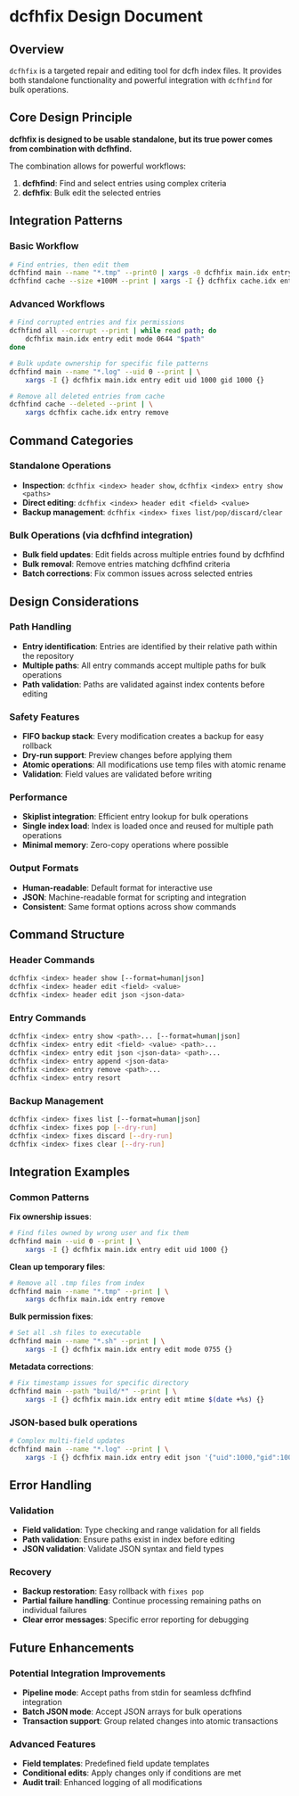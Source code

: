 # dcfhfix Design Document

## Overview

`dcfhfix` is a targeted repair and editing tool for dcfh index files. It provides both standalone functionality and powerful integration with `dcfhfind` for bulk operations.

## Core Design Principle

**dcfhfix is designed to be usable standalone, but its true power comes from combination with dcfhfind.**

The combination allows for powerful workflows:
1. **dcfhfind**: Find and select entries using complex criteria
2. **dcfhfix**: Bulk edit the selected entries

## Integration Patterns

### Basic Workflow
```bash
# Find entries, then edit them
dcfhfind main --name "*.tmp" --print0 | xargs -0 dcfhfix main.idx entry remove
dcfhfind cache --size +100M --print | xargs -I {} dcfhfix cache.idx entry edit mode 0644 {}
```

### Advanced Workflows
```bash
# Find corrupted entries and fix permissions
dcfhfind all --corrupt --print | while read path; do
    dcfhfix main.idx entry edit mode 0644 "$path"
done

# Bulk update ownership for specific file patterns
dcfhfind main --name "*.log" --uid 0 --print | \
    xargs -I {} dcfhfix main.idx entry edit uid 1000 gid 1000 {}

# Remove all deleted entries from cache
dcfhfind cache --deleted --print | \
    xargs dcfhfix cache.idx entry remove
```

## Command Categories

### Standalone Operations
- **Inspection**: `dcfhfix <index> header show`, `dcfhfix <index> entry show <paths>`
- **Direct editing**: `dcfhfix <index> header edit <field> <value>`
- **Backup management**: `dcfhfix <index> fixes list/pop/discard/clear`

### Bulk Operations (via dcfhfind integration)
- **Bulk field updates**: Edit fields across multiple entries found by dcfhfind
- **Bulk removal**: Remove entries matching dcfhfind criteria
- **Batch corrections**: Fix common issues across selected entries

## Design Considerations

### Path Handling
- **Entry identification**: Entries are identified by their relative path within the repository
- **Multiple paths**: All entry commands accept multiple paths for bulk operations
- **Path validation**: Paths are validated against index contents before editing

### Safety Features
- **FIFO backup stack**: Every modification creates a backup for easy rollback
- **Dry-run support**: Preview changes before applying them
- **Atomic operations**: All modifications use temp files with atomic rename
- **Validation**: Field values are validated before writing

### Performance
- **Skiplist integration**: Efficient entry lookup for bulk operations
- **Single index load**: Index is loaded once and reused for multiple path operations
- **Minimal memory**: Zero-copy operations where possible

### Output Formats
- **Human-readable**: Default format for interactive use
- **JSON**: Machine-readable format for scripting and integration
- **Consistent**: Same format options across show commands

## Command Structure

### Header Commands
```bash
dcfhfix <index> header show [--format=human|json]
dcfhfix <index> header edit <field> <value>
dcfhfix <index> header edit json <json-data>
```

### Entry Commands
```bash
dcfhfix <index> entry show <path>... [--format=human|json]
dcfhfix <index> entry edit <field> <value> <path>...
dcfhfix <index> entry edit json <json-data> <path>...
dcfhfix <index> entry append <json-data>
dcfhfix <index> entry remove <path>...
dcfhfix <index> entry resort
```

### Backup Management
```bash
dcfhfix <index> fixes list [--format=human|json]
dcfhfix <index> fixes pop [--dry-run]
dcfhfix <index> fixes discard [--dry-run]
dcfhfix <index> fixes clear [--dry-run]
```

## Integration Examples

### Common Patterns

**Fix ownership issues**:
```bash
# Find files owned by wrong user and fix them
dcfhfind main --uid 0 --print | \
    xargs -I {} dcfhfix main.idx entry edit uid 1000 {}
```

**Clean up temporary files**:
```bash
# Remove all .tmp files from index
dcfhfind main --name "*.tmp" --print | \
    xargs dcfhfix main.idx entry remove
```

**Bulk permission fixes**:
```bash
# Set all .sh files to executable
dcfhfind main --name "*.sh" --print | \
    xargs -I {} dcfhfix main.idx entry edit mode 0755 {}
```

**Metadata corrections**:
```bash
# Fix timestamp issues for specific directory
dcfhfind main --path "build/*" --print | \
    xargs -I {} dcfhfix main.idx entry edit mtime $(date +%s) {}
```

### JSON-based bulk operations
```bash
# Complex multi-field updates
dcfhfind main --name "*.log" --print | \
    xargs -I {} dcfhfix main.idx entry edit json '{"uid":1000,"gid":1000,"mode":420}' {}
```

## Error Handling

### Validation
- **Field validation**: Type checking and range validation for all fields
- **Path validation**: Ensure paths exist in index before editing
- **JSON validation**: Validate JSON syntax and field types

### Recovery
- **Backup restoration**: Easy rollback with `fixes pop`
- **Partial failure handling**: Continue processing remaining paths on individual failures
- **Clear error messages**: Specific error reporting for debugging

## Future Enhancements

### Potential Integration Improvements
- **Pipeline mode**: Accept paths from stdin for seamless dcfhfind integration
- **Batch JSON mode**: Accept JSON arrays for bulk operations
- **Transaction support**: Group related changes into atomic transactions

### Advanced Features
- **Field templates**: Predefined field update templates
- **Conditional edits**: Apply changes only if conditions are met
- **Audit trail**: Enhanced logging of all modifications